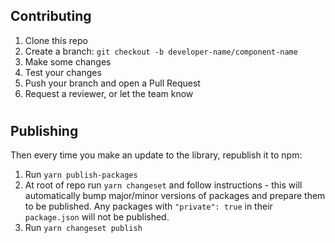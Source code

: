 ## Contributing <a id='contributing'></a>

1. Clone this repo
2. Create a branch: `git checkout -b developer-name/component-name`
3. Make some changes
4. Test your changes
5. Push your branch and open a Pull Request
6. Request a reviewer, or let the team know
#
## Publishing <a id='publishing'></a>

Then every time you make an update to the library, republish it to npm:

1. Run `yarn publish-packages`
2. At root of repo run `yarn changeset` and follow instructions - this will automatically bump major/minor versions of packages and prepare them to be published. Any packages with `"private": true` in their `package.json` will not be published.
3. Run `yarn changeset publish`
